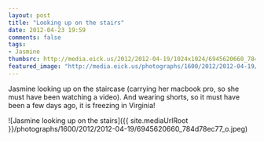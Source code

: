 ```yaml
---
layout: post
title: "Looking up on the stairs"
date: 2012-04-23 19:59
comments: false
tags:
- Jasmine
thumbsrc: http://media.eick.us/2012/2012-04-19/1024x1024/6945620660_784d78ec77_o.jpeg
featured_image: "http://media.eick.us/photographs/1600/2012/2012-04-19/6945620660_784d78ec77_o.jpeg"
---
```

Jasmine looking up on the staircase (carrying her macbook pro, so she must have been watching a video).  And wearing shorts, so it must have been a few days ago, it is freezing in Virginia!



![Jasmine looking up on the stairs]({{ site.mediaUrlRoot }}/photographs/1600/2012/2012-04-19/6945620660_784d78ec77_o.jpeg)


